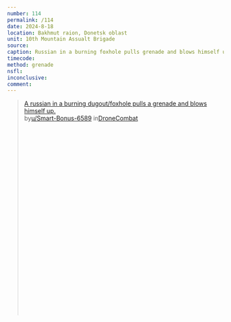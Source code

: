 ```yaml
---
number: 114
permalink: /114
date: 2024-8-18
location: Bakhmut raion, Donetsk oblast
unit: 10th Mountain Assualt Brigade
source: 
caption: Russian in a burning foxhole pulls grenade and blows himself up
timecode: 
method: grenade
nsfl: 
inconclusive:
comment: 
---
```

<blockquote class="reddit-embed-bq" style="height:500px" data-embed-height="566"><a href="https://www.reddit.com/r/DroneCombat/comments/1eun91e/a_russian_in_a_burning_dugoutfoxhole_pulls_a/">A russian in a burning dugout/foxhole pulls a grenade and blows himself up.</a><br> by<a href="https://www.reddit.com/user/Smart-Bonus-6589/">u/Smart-Bonus-6589</a> in<a href="https://www.reddit.com/r/DroneCombat/">DroneCombat</a></blockquote><script async="" src="https://embed.reddit.com/widgets.js" charset="UTF-8"></script>